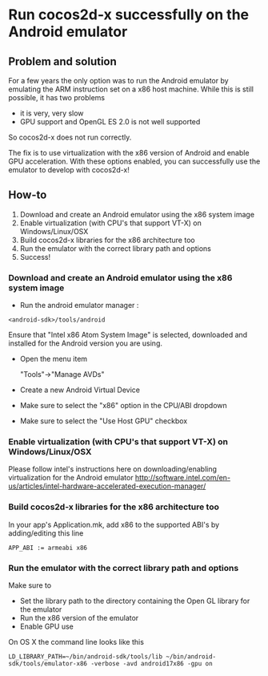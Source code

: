 # Run cocos2d-x successfully on the Android emulator

## Problem and solution

For a few years the only option was to run the Android emulator by emulating the ARM instruction set on a x86 host machine. While this is still possible, it has two problems
 * it is very, very slow
 * GPU support and OpenGL ES 2.0 is not well supported

So cocos2d-x does not run correctly.

The fix is to use virtualization with the x86 version of Android and enable GPU acceleration. With these options enabled, you can successfully use the emulator to develop with cocos2d-x!

## How-to

 1. Download and create an Android emulator using the x86 system image
 2. Enable virtualization (with CPU's that support VT-X) on  Windows/Linux/OSX
 3. Build cocos2d-x libraries for the x86 architecture too
 4. Run the emulator with the correct library path and options
 5. Success!

### Download and create an Android emulator using the x86 system image

 * Run the android emulator manager :

`
<android-sdk>/tools/android
`

Ensure that "Intel x86 Atom System Image" is selected, downloaded and installed for the Android version you are using.

 * Open the menu item

    "Tools"->"Manage AVDs"

 * Create a new Android Virtual Device
 * Make sure to select the "x86" option in the CPU/ABI dropdown
 * Make sure to select the "Use Host GPU" checkbox

### Enable virtualization (with CPU's that support VT-X) on  Windows/Linux/OSX

Please follow intel's instructions here on downloading/enabling virtualization for the Android emulator
http://software.intel.com/en-us/articles/intel-hardware-accelerated-execution-manager/

### Build cocos2d-x libraries for the x86 architecture too

In your app's Application.mk, add x86 to the supported ABI's by adding/editing this line

`
APP_ABI := armeabi x86
`

### Run the emulator with the correct library path and options

Make sure to 
 * Set the library path to the directory containing the Open GL library for the emulator
 * Run the x86 version of the emulator
 * Enable GPU use

On OS X the command line looks like this

`
LD_LIBRARY_PATH=~/bin/android-sdk/tools/lib ~/bin/android-sdk/tools/emulator-x86 -verbose -avd android17x86 -gpu on
`
